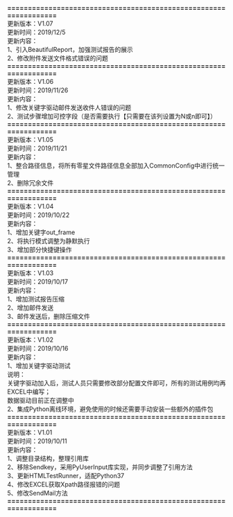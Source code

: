 **=================================================================**<br>
更新版本：V1.07<br>
更新时间：2019/12/5<br>
更新内容：<br>
1、引入BeautifulReport，加强测试报告的展示<br>
2、修改附件发送文件格式错误的问题<br>
**=================================================================**<br>
更新版本：V1.06<br>
更新时间：2019/11/26<br>
更新内容：<br>
1、修改关键字驱动邮件发送收件人错误的问题<br>
2、测试步骤增加可控字段（是否需要执行【只需要在该列设置为N或n即可】）<br>
**=================================================================**<br>
更新版本：V1.05<br>
更新时间：2019/11/21<br>
更新内容：<br>
1、整合路径信息，将所有零星文件路径信息全部加入CommonConfig中进行统一管理<br>
2、删除冗余文件<br>
**=================================================================**<br>
更新版本：V1.04<br>
更新时间：2019/10/22<br>
更新内容：<br>
1、增加关键字out_frame<br>
2、将执行模式调整为静默执行<br>
3、增加部分快捷键操作<br>
**=================================================================**<br>
更新版本：V1.03<br>
更新时间：2019/10/17<br>
更新内容：<br>
1、增加测试报告压缩<br>
2、增加邮件发送<br>
3、邮件发送后，删除压缩文件<br>
**=================================================================**<br>
更新版本：V1.02<br>
更新时间：2019/10/16<br>
更新内容：<br>
1、增加关键字驱动测试<br>
说明：<br>
关键字驱动加入后，测试人员只需要修改部分配置文件即可，所有的测试用例均再EXCEL中编写；<br>
数据驱动目前正在调整中<br>
2、集成Python离线环境，避免使用的时候还需要手动安装一些额外的插件包<br>
**=================================================================**<br>
更新版本：V1.01<br>
更新时间：2019/10/11<br>
更新内容：<br>
1、调整目录结构，整理引用库<br>
2、移除Sendkey，采用PyUserInput库实现，并同步调整了引用方法<br>
3、更新HTMLTestRunner，适配Python37<br>
4、修改EXCEL获取Xpath路径报错的问题<br>
5、修改SendMail方法<br>
**=================================================================**<br>






